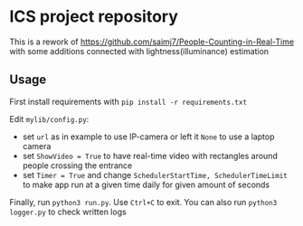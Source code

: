 # ICS project repository

This is a rework of https://github.com/saimj7/People-Counting-in-Real-Time with some additions connected with lightness(illuminance) estimation

## Usage 

First install requirements with `pip install -r requirements.txt`

Edit `mylib/config.py`:

- set `url` as in example to use IP-camera or left it `None` to use a laptop camera
- set `ShowVideo = True` to have real-time video with rectangles around people crossing the entrance
- set `Timer = True` and change `SchedulerStartTime, SchedulerTimeLimit` to make app run at a given time daily for given amount of seconds

Finally, run `python3 run.py`. Use `Ctrl+C` to exit. You can also run `python3 logger.py` to check written logs